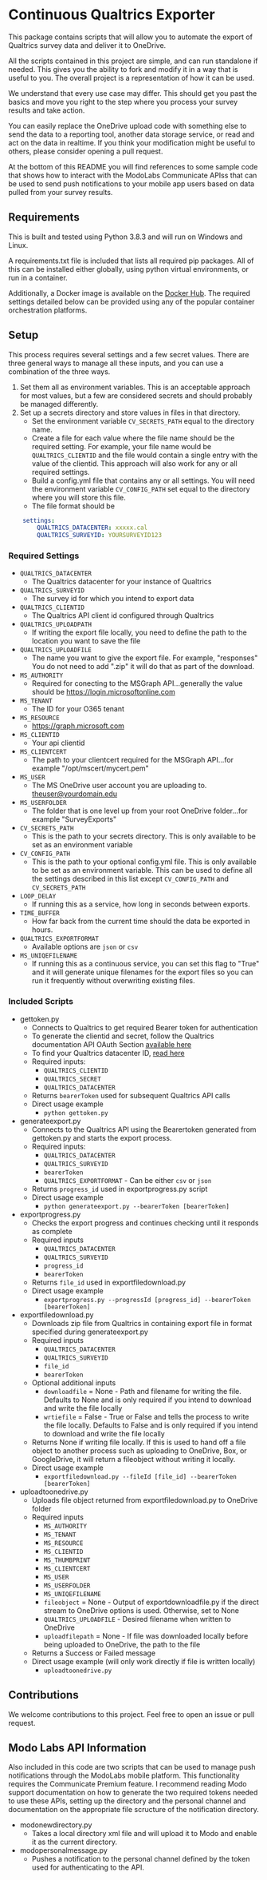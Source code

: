 Continuous Qualtrics Exporter
=============================

This package contains scripts that will allow you to automate the export
of Qualtrics survey data and deliver it to OneDrive.

All the scripts contained in this project are simple, and can run standalone
if needed. This gives you the ability to fork and modify it in a way that is useful
to you. The overall project is a representation of how it can be used.

We understand that every use case may differ. This should get you past the
basics and move you right to the step where you process your survey results
and take action.

You can easily replace the OneDrive upload code with something else
to send the data to a reporting tool, another data storage service,
or read and act on the data in realtime. If you think your modification
might be useful to others, please consider opening a pull request.

At the bottom of this README you will find references to some sample code
that shows how to interact with the ModoLabs Communicate APIss that can be
used to send push notifications to your mobile app users based on data
pulled from your survey results.


## Requirements

This is built and tested using Python 3.8.3 and will run on Windows and Linux.

A requirements.txt file is included that lists all required pip packages. All of
this can be installed either globally, using python virtual environments, or run
in a container.

Additionally, a Docker image is available on the [Docker Hub](https://hub.docker.com/r/wmit/continuous-qualtrics-exporter).
The required settings detailed below can be provided using any of the popular container
orchestration platforms. 

## Setup

This process requires several settings and a few secret values. There are three
general ways to manage all these inputs, and you can use a combination of the
three ways.

1. Set them all as environment variables. This is an acceptable approach for
   most values, but a few are considered secrets and should probably be managed
   differently. 
2. Set up a secrets directory and store values in files in that directory.
    * Set the environment variable `CV_SECRETS_PATH` equal to the directory name.
    * Create a file for each value where the file name should be the required setting. For example, your file name would be `QUALTRICS_CLIENTID` and the file would contain a single entry with the value of the clientid. This approach will also work for any or all required settings. 
    * Build a config.yml file that contains any or all settings. You will need the environment variable `CV_CONFIG_PATH` set equal to the directory where you will store this file. 
    * The file format should be 
```yaml
    settings:  
        QUALTRICS_DATACENTER: xxxxx.cal
        QUALTRICS_SURVEYID: YOURSURVEYID123
```
### Required Settings

* `QUALTRICS_DATACENTER`
    * The Qualtrics datacenter for your instance of Qualtrics  
* `QUALTRICS_SURVEYID`
    * The survey id for which you intend to export data
* `QUALTRICS_CLIENTID`
    * The Qualtrics API client id configured through Qualtrics
* `QUALTRICS_UPLOADPATH`
    * If writing the export file locally, you need to define the path to the location you want to save the file
* `QUALTRICS_UPLOADFILE`
    * The name you want to give the export file. For example, "responses" You do not need to add ".zip" it will do that as part of the download. 
* `MS_AUTHORITY`
    * Required for conecting to the MSGraph API...generally the value should be https://login.microsoftonline.com
* `MS_TENANT`
    * The ID for your O365 tenant
* `MS_RESOURCE`
    * https://graph.microsoft.com
* `MS_CLIENTID`
    * Your api clientid
* `MS_CLIENTCERT`
    * The path to your clientcert required for the MSGraph API...for example "/opt/mscert/mycert.pem"
* `MS_USER`
    * The MS OneDrive user account you are uploading to. theuser@yourdomain.edu
* `MS_USERFOLDER`
    * The folder that is one level up from your root OneDrive folder...for example "SurveyExports"
* `CV_SECRETS_PATH`
    * This is the path to your secrets directory. This is only available to be set as an environment variable
* `CV_CONFIG_PATH`
    * This is the path to your optional config.yml file. This is only available to be set as an environment variable. This can be used to define all the settings described in this list except `CV_CONFIG_PATH` and `CV_SECRETS_PATH`
* `LOOP_DELAY`
    * If running this as a service, how long in seconds between exports. 
* `TIME_BUFFER`
    * How far back from the current time should the data be exported in hours. 
* `QUALTRICS_EXPORTFORMAT`
    * Available options are `json` or `csv`
* `MS_UNIQEFILENAME`
    * If running this as a continuous service, you can set this flag to "True" and it will generate unique filenames for the export files so you can run it frequently without overwriting existing files. 

### Included Scripts

- gettoken.py
    * Connects to Qualtrics to get required Bearer token for authentication
    * To generate the clientid and secret, follow the Qualtrics documentation API OAuth Section [available here](https://www.qualtrics.com/support/integrations/api-integration/overview/)
    * To find your Qualtrics datacenter ID, [read here](https://www.qualtrics.com/support/integrations/api-integration/finding-qualtrics-ids/)
    * Required inputs:
        * `QUALTRICS_CLIENTID`
        * `QUALTRICS_SECRET`
        * `QUALTRICS_DATACENTER`
    * Returns `bearerToken` used for subsequent Qualtrics API calls
    * Direct usage example
        * `python gettoken.py`
- generateexport.py
    * Connects to the Qualtrics API using the Bearertoken generated from gettoken.py and starts the export process.
    * Required inputs:
        * `QUALTRICS_DATACENTER`
        * `QUALTRICS_SURVEYID`
        * `bearerToken`
        * `QUALTRICS_EXPORTFORMAT` - Can be either `csv` or `json`
    * Returns `progress_id` used in exportprogress.py script
    * Direct usage example
        * `python generateexport.py --bearerToken [bearerToken]`
- exportprogress.py
    * Checks the export progress and continues checking until it responds as complete
    * Required inputs
        * `QUALTRICS_DATACENTER`
        * `QUALTRICS_SURVEYID`
        * `progress_id`
        * `bearerToken`
    * Returns `file_id` used in exportfiledownload.py
    * Direct usage example
        * `exportprogress.py --progressId [progress_id] --bearerToken [bearerToken]`
- exportfiledownload.py
    * Downloads zip file from Qualtrics in containing export file in format specified during generateexport.py
    * Required inputs
        * `QUALTRICS_DATACENTER`
        * `QUALTRICS_SURVEYID`
        * `file_id`
        * `bearerToken`
    * Optional additional inputs
        * `downloadfile` = None - Path and filename for writing the file. Defaults to None and is only required if you intend to download and write the file locally
        * `wrtiefile` = False - True or False and tells the process to write the file locally. Defaults to False and is only required if you intend to download and write the file locally
    * Returns None if writing file locally. If this is used to hand off a file object to another process such as uploading to OneDrive, Box, or GoogleDrive, it will return a fileobject without writing it locally. 
    * Direct usage example
        * `exportfiledownload.py --fileId [file_id] --bearerToken [bearerToken]`
- uploadtoonedrive.py
    * Uploads file object returned from exportfiledownload.py to OneDrive folder
    * Required inputs
        * `MS_AUTHORITY`
        * `MS_TENANT`
        * `MS_RESOURCE`
        * `MS_CLIENTID`
        * `MS_THUMBPRINT`
        * `MS_CLIENTCERT`
        * `MS_USER`
        * `MS_USERFOLDER`
        * `MS_UNIQEFILENAME`
        * `fileobject` = None - Output of exportdownloadfile.py if the direct stream to OneDrive options is used. Otherwise, set to None
        * `QUALTRICS_UPLOADFILE` - Desired filename when written to OneDrive
        * `uploadfilepath` = None - If file was downloaded locally before being uploaded to OneDrive, the path to the file
    * Returns a Success or Failed message
    * Direct usage example (will only work directly if file is written locally)
        * `uploadtoonedrive.py`

## Contributions

We welcome contributions to this project. Feel free to open an issue or pull request.

## Modo Labs API Information

Also included in this code are two scripts that can be used to manage push notifications
through the ModoLabs mobile platform. This functionality requires the Communicate Premium
feature. I recommend reading Modo support documentation on how to generate the two required
tokens needed to use these APIs, setting up the directory and the personal channel and
documentation on the appropriate file scructure of the notification directory. 

* modonewdirectory.py
    * Takes a local directory xml file and will upload it to Modo and enable it as the current directory. 
* modopersonalmessage.py
    * Pushes a notification to the personal channel defined by the token used for authenticating to the API. 
